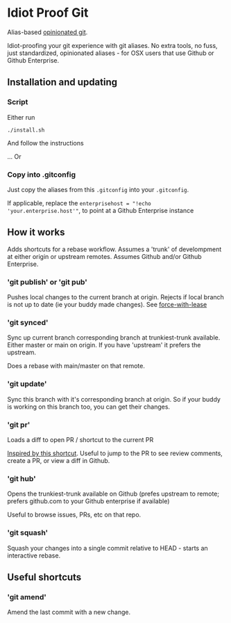 # Idiot Proof Git

Alias-based [opinionated git](https://softwaredoug.com/blog/2022/11/09/idiot-proof-git-aliases.html).

Idiot-proofing your git experience with git aliases. No extra tools, no fuss, just standardized, opinionated aliases - for OSX users that use Github or Github Enterprise.

## Installation and updating

### Script

Either run

```
./install.sh
```

And follow the instructions

... Or

### Copy into .gitconfig

Just copy the aliases from this `.gitconfig` into your `.gitconfig`. 

If applicable, replace the `enterprisehost = "!echo 'your.enterprise.host'"`, to point at a Github Enterprise instance

## How it works

Adds shortcuts for a rebase workflow. Assumes a 'trunk' of develompment at either origin or upstream remotes. Assumes Github and/or Github Enterprise.

### 'git publish' or 'git pub'

Pushes local changes to the current branch at origin. Rejects if local branch is not up to date (ie your buddy made changes). See [force-with-lease](https://itnext.io/git-force-vs-force-with-lease-9d0e753e8c41?gi=569651c36210)

### 'git synced'

Sync up current branch corresponding branch at trunkiest-trunk available. Either master or main on origin. If you have 'upstream' it prefers the upstream. 

Does a rebase with main/master on that remote.

### 'git update'

Sync this branch with it's corresponding branch at origin. So if your buddy is working on this branch too, you can get their changes.

### 'git pr'

Loads a diff to open PR / shortcut to the current PR

[Inspired by this shortcut](https://salferrarello.com/git-alias-open-pull-request-github). Useful to jump to the PR to see review comments, create a PR, or view a diff in Github.

### 'git hub'

Opens the trunkiest-trunk available on Github (prefes upstream to remote; prefers github.com to your Github enterprise if available)

Useful to browse issues, PRs, etc on that repo.

### 'git squash'

Squash your changes into a single commit relative to HEAD - starts an interactive rebase.

## Useful shortcuts

### 'git amend'

Amend the last commit with a new change.
